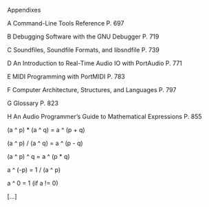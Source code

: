 Appendixes

A Command-Line Tools Reference
P. 697

B Debugging Software with the GNU Debugger
P. 719

C Soundfiles, Soundfile Formats, and libsndfile
P. 739

D An Introduction to Real-Time Audio IO with PortAudio
P. 771

E MIDI Programming with PortMIDI
P. 783

F Computer Architecture, Structures, and Languages
P. 797

G Glossary
P. 823

H An Audio Programmer’s Guide to Mathematical Expressions
P. 855

(a ^ p) * (a ^ q) = a ^ (p + q)

(a ^ p) / (a ^ q) = a ^ (p - q)

(a ^ p) ^ q = a ^ (p * q)

a ^ (-p) = 1 / (a ^ p)

a ^ 0 = 1 (if a != 0)

[...]




